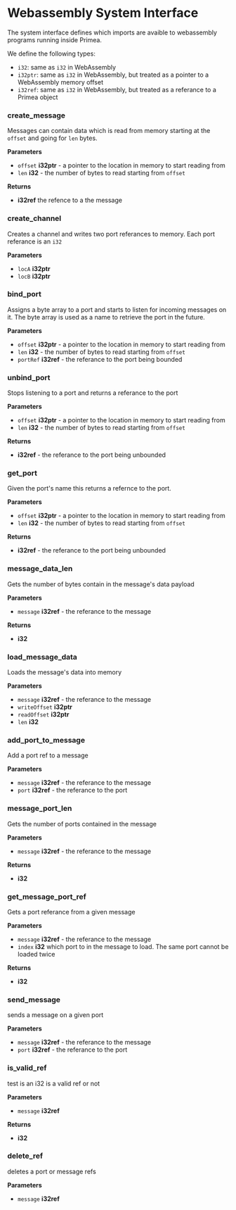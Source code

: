 # Webassembly System Interface

The system interface defines which imports are avaible to webassembly programs
running inside Primea.

We define the following types:
- `i32`: same as `i32` in WebAssembly
- `i32ptr`: same as `i32` in WebAssembly, but treated as a pointer to a WebAssembly memory offset
- `i32ref`: same as `i32` in WebAssembly, but treated as a referance to a Primea object

### create_message
Messages can contain data which is read from memory starting at the `offset`
and going for `len` bytes.

**Parameters**

* `offset`  **i32ptr** - a pointer to the location in memory to start reading from
* `len` **i32** - the number of bytes to read starting from `offset`

**Returns**

* **i32ref** the refence to a the message 

### create_channel
Creates a channel and writes two port referances to memory. Each port referance
is an `i32`

**Parameters**

* `locA` **i32ptr**
* `locB` **i32ptr** 

### bind_port
Assigns a byte array to a port and starts to listen for incoming messages on it.
The byte array is used as a name to retrieve the port in the future.

**Parameters**

* `offset`  **i32ptr** - a pointer to the location in memory to start reading from
* `len` **i32** - the number of bytes to read starting from `offset`
* `portRef` **i32ref** - the referance to the port being bounded

### unbind_port
Stops listening to a port and returns a referance to the port

**Parameters**

* `offset`  **i32ptr** - a pointer to the location in memory to start reading from
* `len` **i32** - the number of bytes to read starting from `offset`

**Returns**

* **i32ref** - the referance to the port being unbounded

### get_port
Given the port's name this returns a refernce to the port. 

**Parameters**

* `offset`  **i32ptr** - a pointer to the location in memory to start reading from
* `len` **i32** - the number of bytes to read starting from `offset`

**Returns**

* **i32ref** - the referance to the port being unbounded

### message_data_len
Gets the number of bytes contain in the message's data payload

**Parameters**
* `message` **i32ref** - the referance to the message

**Returns**
* **i32**

### load_message_data
Loads the message's data into memory

**Parameters**
* `message` **i32ref** - the referance to the message
* `writeOffset` **i32ptr**
* `readOffset` **i32ptr**
* `len` **i32**

### add_port_to_message
Add a port ref to a message

**Parameters**
* `message` **i32ref** - the referance to the message
* `port` **i32ref** - the referance to the port


### message_port_len
Gets the number of ports contained in the message

**Parameters**
* `message` **i32ref** - the referance to the message

**Returns**
* **i32**

### get_message_port_ref
Gets a port referance from a given message

**Parameters**
* `message` **i32ref** - the referance to the message
* `index` **i32** which port to in the message to load. The same port cannot be loaded twice

**Returns**
* **i32**

### send_message
sends a message on a given port

**Parameters**
* `message` **i32ref** - the referance to the message
* `port` **i32ref** - the referance to the port

### is_valid_ref
test is an i32 is a valid ref or not

**Parameters**
* `message` **i32ref**

**Returns**
* **i32**

### delete_ref
deletes a port or message refs 

**Parameters**
* `message` **i32ref**
